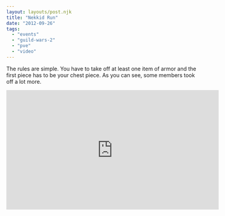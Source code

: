 ```yaml
---
layout: layouts/post.njk
title: "Nekkid Run"
date: "2012-09-26"
tags: 
  - "events"
  - "guild-wars-2"
  - "pve"
  - "video"
---
```


The rules are simple. You have to take off at least one item of armor and the first piece has to be your chest piece. As you can see, some members took off a lot more.

<iframe width="560" height="315" src="https://www.youtube.com/embed/jOsk72C66N0" title="YouTube video player" frameborder="0" allow="accelerometer; autoplay; clipboard-write; encrypted-media; gyroscope; picture-in-picture" allowfullscreen></iframe>
